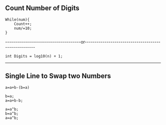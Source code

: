 ## Count Number of Digits
```
While(num){
    Count++;
    num/=10;
}
```
--------------------------------------or-----------------------------------------------------
```
int Digits = log10(n) + 1;
```
------------------------------------------------------------------------
## Single Line to Swap two Numbers
```
a=a+b-(b=a)
```

 ```
 b=a;
 a=a+b-b;
```

```
a=a^b;
b=a^b;
a=a^b;

```
